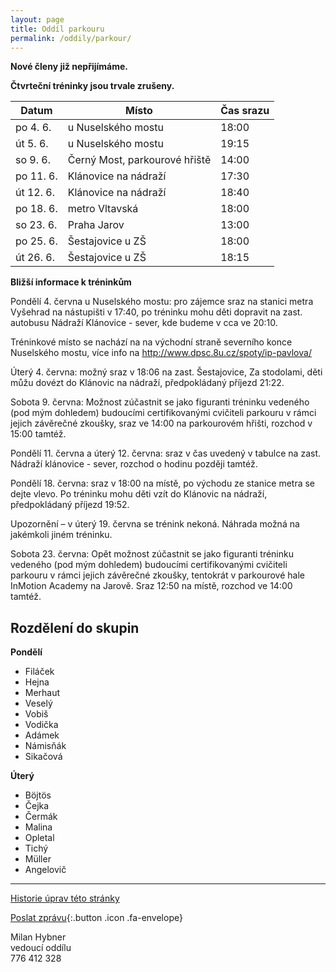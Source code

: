 ```yaml
---
layout: page
title: Oddíl parkouru
permalink: /oddily/parkour/
---
```


**Nové členy již nepřijímáme.**

**Čtvrteční tréninky jsou trvale zrušeny.**

|   Datum   |             Místo             | Čas srazu |
|-----------|-------------------------------|-----------|
| po 4. 6.  | u Nuselského mostu            | 18:00     |
| út 5. 6.  | u Nuselského mostu            | 19:15     |
| so 9. 6.  | Černý Most, parkourové hřiště | 14:00     |
| po 11. 6. | Klánovice na nádraží          | 17:30     |
| út 12. 6. | Klánovice na nádraží          | 18:40     |
| po 18. 6. | metro Vltavská                | 18:00     |
| so 23. 6. | Praha Jarov                   | 13:00     |
| po 25. 6. | Šestajovice u ZŠ              | 18:00     |
| út 26. 6. | Šestajovice u ZŠ              | 18:15     |


**Bližší informace k tréninkům**

Pondělí 4. června u Nuselského mostu: pro zájemce sraz na stanici metra Vyšehrad na nástupišti v 17:40, po tréninku mohu děti dopravit na zast. autobusu Nádraží Klánovice - sever, kde budeme v cca ve 20:10.

Tréninkové místo se nachází na na východní straně severního konce Nuselského mostu, více info na http://www.dpsc.8u.cz/spoty/ip-pavlova/ 

Úterý 4. června: možný sraz v 18:06 na zast. Šestajovice, Za stodolami, děti můžu dovézt do Klánovic na nádraží, předpokládaný příjezd 21:22.

Sobota 9. června: Možnost zúčastnit se jako figuranti tréninku vedeného (pod mým dohledem) budoucími certifikovanými cvičiteli parkouru v rámci jejich závěrečné zkoušky, sraz ve 14:00 na parkourovém hřišti, rozchod v 15:00 tamtéž.

Pondělí 11. června a úterý 12. června: sraz v čas uvedený v tabulce na zast. Nádraží klánovice - sever, rozchod o hodinu později tamtéž.

Pondělí 18. června: sraz v 18:00 na místě, po východu ze stanice metra se dejte vlevo. Po tréninku mohu děti vzít do Klánovic na nádraží, předpokládaný příjezd 19:52.

Upozornění – v úterý 19. června se trénink nekoná. Náhrada možná na jakémkoli jiném tréninku.

Sobota 23. června: Opět možnost zúčastnit se jako figuranti tréninku vedeného (pod mým dohledem) budoucími certifikovanými cvičiteli parkouru v rámci jejich závěrečné zkoušky, tentokrát v parkourové hale InMotion Academy na Jarově. Sraz 12:50 na místě, rozchod ve 14:00 tamtéž.

## Rozdělení do skupin

**Pondělí**

* Filáček
* Hejna
* Merhaut
* Veselý
* Vobiš
* Vodička
* Adámek
* Námisňák
* Sikačová

**Úterý**

* Böjtös 
* Čejka
* Čermák
* Malina
* Opletal
* Tichý
* Müller
* Angelovič

---

[Historie úprav této stránky](https://github.com/milanhybner/sokolsestajovice.cz/commits/gh-pages/oddily/parkour)

[Poslat zprávu](#napiste-nam){:.button .icon .fa-envelope}

Milan Hybner  
vedoucí oddílu  
776 412 328

